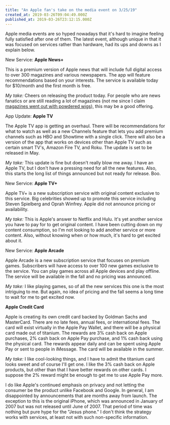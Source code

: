 ```yaml
---
title: "An Apple fan's take on the media event on 3/25/19"
created_at: 2019-03-26T09:04:49.000Z
published_at: 2019-03-26T23:12:15.000Z
---
```

Apple media events are so hyped nowadays that it's hard to imagine feeling fully satisfied after one of them. The latest event, although unique in that it was focused on services rather than hardware, had its ups and downs as I explain below.

New Service: **Apple News+**

This is a premium version of Apple news that will include full digital access to over 300 magazines and various newspapers. The app will feature recommendations based on your interests. The service is available today for $10/month and the first month is free.

_My take:_ Cheers on releasing the product today. For people who are news fanatics or are still reading a lot of magazines (not me since I claim [magazines went out with powdered wigs](https://medium.com/@brandonwilson_84606/6-reasons-why-magazines-are-going-out-like-powdered-wigs-13054ac13d03)), this may be a good offering.

App Update: **Apple TV**

The Apple TV app is getting an overhaul. There will be recommendations for what to watch as well as a new Channels feature that lets you add premium channels such as HBO and Showtime with a single click. There will also be a version of the app that works on devices other than Apple TV such as certain smart TV's, Amazon Fire TV, and Roku. The update is set to be released in May.

_My take:_ This update is fine but doesn't really blow me away. I have an Apple TV, but I don't have a pressing need for all the new features. Also, this starts the long list of things announced but not ready for release. Boo.

New Service: **Apple TV+**

Apple TV+ is a new subscription service with original content exclusive to this service. Big celebrities showed up to promote this service including Steven Spielberg and Oprah Winfrey. Apple did not announce pricing or availability.

_My take:_ This is Apple's answer to Netflix and Hulu. It's yet another service you have to pay for to get original content. I have been cutting down on my content consumption, so I'm not looking to add another service or more content. Also, without knowing when or how much, it's hard to get excited about it.

New Service: **Apple Arcade**

Apple Arcade is a new subscription service that focuses on premium games. Subscribers will have access to over 100 new games exclusive to the service. You can play games across all Apple devices and play offline. The service will be available in the fall and no pricing was announced.

_My take:_ I like playing games, so of all the new services this one is the most intriguing to me. But again, no idea of pricing and the fall seems a long time to wait for me to get excited now.

**Apple Credit Card**

Apple is creating its own credit card backed by Goldman Sachs and MasterCard. There are no late fees, annual fees, or international fees. The card will exist virtually in the Apple Pay Wallet, and there will be a physical card made out of titanium. The rewards are 3% cash back on Apple purchases, 2% cash back on Apple Pay purchase, and 1% cash back using the physical card. The rewards appear daily and can be spent using Apple Pay or sent to people in iMessage. The card will be available in the summer. 

_My take:_ I like cool-looking things, and I have to admit the titanium card looks sweet and of course I'll get one. I like the 3% cash back on Apple products, but other than that I have better rewards on other cards. I suppose the 2% reward might be enough to get me to use Apple Pay more. 

I do like Apple's continued emphasis on privacy and not letting the consumer be the product unlike Facebook and Google. In general, I am disappointed by announcements that are months away from launch. The exception to this is the original iPhone, which was announced in January of 2007 but was not released until June of 2007. That period of time was nothing but pure hype for the "Jesus phone." I don't think the strategy works with services, at least not with such non-specific information.
